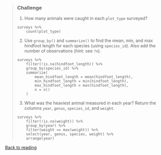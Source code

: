 > ### Challenge
>
> 1.  How many animals were caught in each `plot_type` surveyed?
>
> ``` {.r}
> surveys %>%
>     count(plot_type) 
> ```
>
> 2.  Use `group_by()` and `summarize()` to find the mean, min, and max
>     hindfoot length for each species (using `species_id`). Also add
>     the number of observations (hint: see `?n`).
>
> ``` {.r}
> surveys %>%
>     filter(!is.na(hindfoot_length)) %>%
>     group_by(species_id) %>%
>     summarize(
>         mean_hindfoot_length = mean(hindfoot_length),
>         min_hindfoot_length = min(hindfoot_length),
>         max_hindfoot_length = max(hindfoot_length),
>         n = n()
>     )
> ```
>
> 3.  What was the heaviest animal measured in each year? Return the
>     columns `year`, `genus`, `species_id`, and `weight`.
>
> ``` {.r}
> surveys %>%
>     filter(!is.na(weight)) %>%
>     group_by(year) %>%
>     filter(weight == max(weight)) %>%
>     select(year, genus, species, weight) %>%
>     arrange(year)
> ```

[Back to reading](../../R-03-dplyr)
